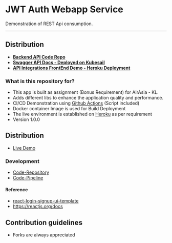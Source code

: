 # JWT Auth Webapp Service #

Demonstration of REST Api consumption.

---

## Distribution ##

 - **[Backend API Code Repo](https://github.com/naeemark/jwt-auth-service.git)**
 - **[Swagger API Docs - Deployed on Kubesail](https://jwt-auth-service.naeemark.usw1.kubesail.org/swagger-ui.html)** 
 - **[API Integrations FrontEnd Demo - Heroku Deployment](https://jwt-auth-webapp-service.herokuapp.com/)** 


### What is this repository for? ###

* This app is built as assignment (Bonus Requirement) for AirAsia - KL. 
* Adds different libs to enhance the application quality and performance.
* CI/CD Demonstration using [Github Actions](https://github.com/features/actions) (Script included)
* Docker container Image is used for Build Deployment
* The live environment is established on [Heroku](https://heroku.com/) as per requirement
* Version 1.0.0

## Distribution ##
- [Live Demo](https://jwt-auth-webapp-service.herokuapp.com/)

### Development ###
- [Code-Repository](https://github.com/naeemark/jwt-auth-webapp-service)
- [Code-Pipeline](https://github.com/naeemark/jwt-auth-webapp-service/actions)


#### Reference ####
- [react-login-signup-ui-template](https://github.com/SinghDigamber/react-login-signup-ui-template)
- https://reactjs.org/docs

## Contribution guidelines ##

- Forks are always appreciated